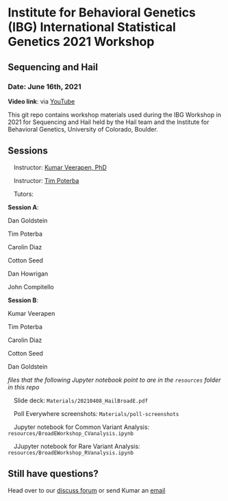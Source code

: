 # Institute for Behavioral Genetics (IBG) International Statistical Genetics 2021 Workshop
## Sequencing and Hail
### Date: June 16th, 2021
**Video link**: via [YouTube](https://www.youtube.com/watch?v=2N_VqmX22Xg&list=PL-A34BVyxWtXn9nxuj8Gk1yRfxhpdZ4y2) 

This git repo contains workshop materials used during the IBG Workshop in 2021 for Sequencing and Hail held by the Hail team and the Institute for Behavioral Genetics, University of Colorado, Boulder.

## Sessions

&emsp;Instructor: [Kumar Veerapen, PhD](mailto:veerapen@broadinstitute.org)

&emsp;Instructor: [Tim Poterba](mailto:tpoterba@broadinstitute.org) 

&emsp;Tutors: 

**Session A**:

Dan Goldstein

Tim Poterba

Carolin Diaz

Cotton Seed

Dan Howrigan

John Compitello


**Session B**:

Kumar Veerapen

Tim Poterba

Carolin Diaz

Cotton Seed

Dan Goldstein 


_files that the following Jupyter notebook point to are in the `resources` folder in this repo_

&emsp;Slide deck: `Materials/20210408_HailBroadE.pdf`

&emsp;Poll Everywhere screenshots: `Materials/poll-screenshots`

&emsp;Jupyter notebook for Common Variant Analysis: `resources/BroadEWorkshop_CVanalysis.ipynb`

&emsp;JJupyter notebook for Rare Variant Analysis: `resources/BroadEWorkshop_RVanalysis.ipynb`


## Still have questions?

Head over to our [discuss forum](discuss.hail.is) or send Kumar an [email](mailto:veerapen@broadinstitute.org) 
